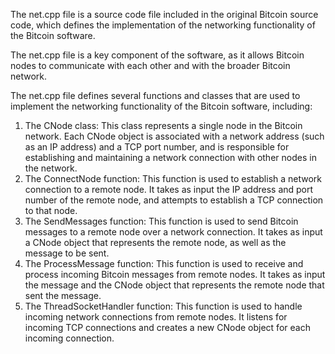 The net.cpp file is a source code file included in the original Bitcoin source code, which defines the implementation of the networking functionality of the Bitcoin software.

The net.cpp file is a key component of the software, as it allows Bitcoin nodes to communicate with each other and with the broader Bitcoin network.

The net.cpp file defines several functions and classes that are used to implement the networking functionality of the Bitcoin software, including:

1. The CNode class: This class represents a single node in the Bitcoin network. Each CNode object is associated with a network address (such as an IP address) and a TCP port number, and is responsible for establishing and maintaining a network connection with other nodes in the network.
2. The ConnectNode function: This function is used to establish a network connection to a remote node. It takes as input the IP address and port number of the remote node, and attempts to establish a TCP connection to that node.
3. The SendMessages function: This function is used to send Bitcoin messages to a remote node over a network connection. It takes as input a CNode object that represents the remote node, as well as the message to be sent.
4. The ProcessMessage function: This function is used to receive and process incoming Bitcoin messages from remote nodes. It takes as input the message and the CNode object that represents the remote node that sent the message.
5. The ThreadSocketHandler function: This function is used to handle incoming network connections from remote nodes. It listens for incoming TCP connections and creates a new CNode object for each incoming connection.
